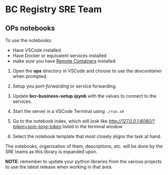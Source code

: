# BC Registry SRE Team

## OPs notebooks

To use the notebooks:
- Have VSCode installed
- Have Docker or equivalent services installed
- make sure you have [Remote Containers](https://marketplace.visualstudio.com/items?itemName=ms-vscode-remote.remote-containers) installed.

1. Open the **ops** directory in VSCode and choose to use the *devcontainer* when prompted.

1. Setup you *port-forwarding* or service forwarding.

1. Update **bcr-business-setup.ipynb** with the values to connect to the services.

1. Start the server in a VSCode Terminal using ```./run.sh```

1. Go to the notebook index, which will look like *http://127.0.0.1:8080/?token=som-long-token* listed in the terminal window

1. Select the notebook template that most closely aligns the task at hand.

The notebooks, organization of them, descriptions, etc. will be done by the SRE teams as this library is expanded upon.

**NOTE**: remember to update your python libraries from the various projects to use the latest release when working in that area.

